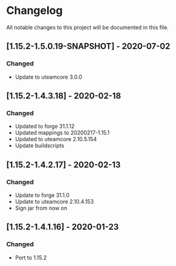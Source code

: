 # Changelog
All notable changes to this project will be documented in this file.

## [1.15.2-1.5.0.19-SNAPSHOT] - 2020-07-02
### Changed
 - Update to uteamcore 3.0.0

## [1.15.2-1.4.3.18] - 2020-02-18
### Changed
 - Updated to forge 31.1.12
 - Updated mappings to 20200217-1.15.1
 - Updated to uteamcore 2.10.5.154
 - Update buildscripts

## [1.15.2-1.4.2.17] - 2020-02-13
### Changed
 - Update to forge 31.1.0
 - Update to uteamcore 2.10.4.153
 - Sign jar from now on

## [1.15.2-1.4.1.16] - 2020-01-23
### Changed
 - Port to 1.15.2

